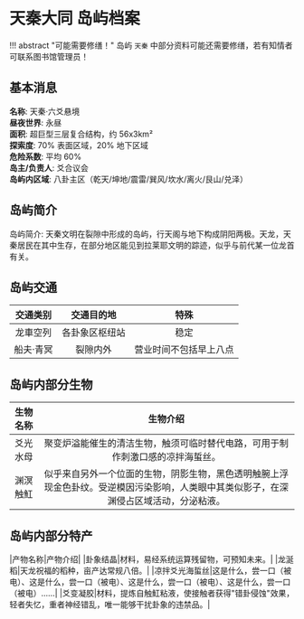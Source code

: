 # 天秦大同 岛屿档案

!!! abstract "可能需要修缮！"
    岛屿 `天秦` 中部分资料可能还需要修缮，若有知情者可联系图书馆管理员！

## 基本消息

**名称**: 天秦·六爻悬境  
**昼夜世界**: 永昼  
**面积**: 超巨型三层复合结构，约 56x3km²  
**探索度**: 70% 表面区域，20% 地下区域  
**危险系数**: 平均 60%  
**岛主/负责人**: 爻合议会  
**岛屿内区域**: 八卦主区（乾天/坤地/震雷/巽风/坎水/离火/艮山/兑泽）

## 岛屿简介
岛屿简介: 天秦文明在裂隙中形成的岛屿，行天阁与地下构成阴阳两极。天龙，天秦居民在其中生存，在部分地区能见到拉莱耶文明的踪迹，似乎与前代某一位龙首有关。

## 岛屿交通

|交通类别|交通目的地|特殊|
|:---:|:---:|:---:|
|龙車空列|各卦象区枢纽站|稳定|
|船夫·青冥|裂隙内外|营业时间不包括早上八点|

## 岛屿内部分生物
|生物名称|生物介绍|
|:---:|:---:|
|爻光水母|聚变炉溢能催生的清洁生物，触须可临时替代电路，可用于制作刺激口感的凉拌海蜇丝。|
|渊溟触魟|似乎来自另外一个位面的生物，阴影生物，黑色透明触腕上浮现金色卦纹。受逆模因污染影响，人类眼中其类似影子，在深渊侵占区域活动，分泌粘液。|

## 岛屿内部分特产
|产物名称|产物介绍|
|卦象结晶|材料，易经系统运算残留物，可预知未来。|
|龙涎稻|天龙祝福的稻种，亩产达常规八倍。|
|凉拌爻光海蜇丝|这是什么，尝一口（被电）、这是什么，尝一口（被电）、这是什么，尝一口（被电）、这是什么，尝一口（被电）……|
|爻变凝胶|材料，提炼自触魟粘液，使接触者获得"错卦侵蚀"效果，轻者失忆，重者神经错乱，唯一能够干扰卦象的违禁品。|

